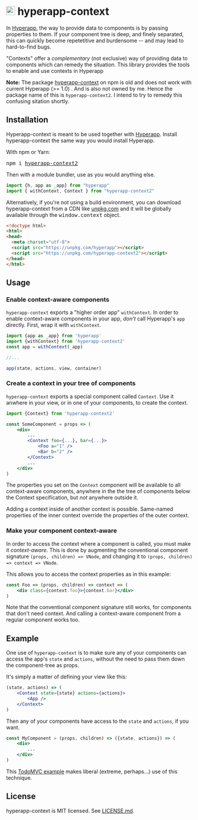 # <img height=24 src=https://cdn.rawgit.com/JorgeBucaran/f53d2c00bafcf36e84ffd862f0dc2950/raw/882f20c970ff7d61aa04d44b92fc3530fa758bc0/Hyperapp.svg> hyperapp-context 

In [Hyperapp](https://hyperapp.js.org), the way to provide data to components is by passing properties to them. If your component tree is deep, and finely separated, this can quickly become repetetitive and burdensome -- and may lead to hard-to-find bugs.

"Contexts" offer a *complementary* (not exclusive) way of providing data to components which can remedy the situation. This library provides the tools to enable and use contexts in Hyperapp

**Note:** The package [hyperapp-context](https://www.npmjs.com/package/hyperapp-context) on npm is old and does not work with current Hyperapp (>= 1.0) . And is also not owned by me. Hence the package name of this is `hyperapp-context2`. I intend to try to remedy this confusing sitation shortly.

## Installation

Hyperapp-context is meant to be used together with [Hyperapp](https://hyperapp.js.org). Install hyperapp-context the same way you would install Hyperapp.

With npm or Yarn:

<pre>
npm i <a href=https://www.npmjs.com/package/hyperapp-context2>hyperapp-context2</a>
</pre>

Then with a module bundler, use as you would anything else.

```js
import {h, app as _app} from "hyperapp"
import { withContext, Context } from "hyperapp-context2"
```


Alternatively, if you're not using a build environment, you can download hyperapp-context from a CDN like [unpkg.com](https://unpkg.com/hyperapp-context) and it will be globally available through the <samp>window.context</samp> object.

```html
<!doctype html>
<html>
<head>
  <meta charset="utf-8">
  <script src="https://unpkg.com/hyperapp"></script>
  <script src="https://unpkg.com/hyperapp-context2"></script>
</head>
</html>
```

## Usage

### Enable context-aware components

`hyperapp-context` exports a "higher order app" `withContext`. In order to enable context-aware components in your app, *don't* call Hyperapp's `app` directly. First, wrap it with `withContext`.

```js
import {app as _app} from 'hyperapp'
import {withContext} from 'hyperapp-context2'
const app = withContext(_app)

//...

app(state, actions, view, container)
```

### Create a context in your tree of components

`hyperapp-context` exports a special component called `Context`. Use it anwhere in your view, or in one of your components, to create the context.

```jsx
import {Context} from 'hyperapp-context2'

const SomeComponent = props => (
    <div>
        ...
        <Context foo={...}, bar={...}>
            <Foo a="1" />
            <Bar b="2" />
        </Context>
        ...
    </div>
)
```

The properties you set on the `Context` component will be available to all context-aware components, anywhere in the the tree of components below the Context specification, but *not* anywhere outside it.

Adding a context inside of another context is possible. Same-named properties of the inner context override the properties of the outer context.

### Make your component context-aware

In order to access the context where a component is called, you must make it *context-aware*. This is done by augmenting the conventional component signature `(props, children) => VNode`, and changing it to `(props, children) => context => VNode`.

This allows you to access the context properties as in this example:

```jsx
const Foo => (props, children) => context => (
    <div class={context.foo}>{context.bar}</div>
)
```

Note that the conventional component signature still works, for components that don't need context. And calling a context-aware component from a regular component works too.

## Example

One use of `hyperapp-context` is to make sure any of your components can access the app's `state` and `actions`, without the need to pass them down the component-tree as props.

It's simply a matter of defining your view like this:

```jsx
(state, actions) => (
    <Context state={state} actions={actions}>
        <App />
    </Context>
)
```

Then any of your components have access to the `state` and `actions`, if you want.

```jsx
const MyComponent = (props, children) => ({state, actions}) => (
    <div>
        ...
    </div>
)
```

This [TodoMVC example](https://codepen.io/zaceno/pen/gvGgQP?editors=0010) makes liberal (extreme, perhaps...) use of this technique.

## License

hyperapp-context is MIT licensed. See [LICENSE.md](./LICENSE.md).
